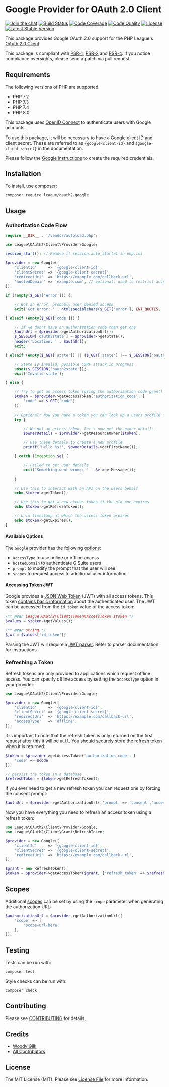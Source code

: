 # Google Provider for OAuth 2.0 Client

[![Join the chat](https://img.shields.io/badge/gitter-join-1DCE73.svg)](https://gitter.im/thephpleague/oauth2-google)
[![Build Status](https://img.shields.io/travis/thephpleague/oauth2-google.svg)](https://travis-ci.org/thephpleague/oauth2-google)
[![Code Coverage](https://img.shields.io/coveralls/thephpleague/oauth2-google.svg)](https://coveralls.io/r/thephpleague/oauth2-google)
[![Code Quality](https://img.shields.io/scrutinizer/g/thephpleague/oauth2-google.svg)](https://scrutinizer-ci.com/g/thephpleague/oauth2-google/)
[![License](https://img.shields.io/packagist/l/league/oauth2-google.svg)](https://github.com/thephpleague/oauth2-google/blob/master/LICENSE)
[![Latest Stable Version](https://img.shields.io/packagist/v/league/oauth2-google.svg)](https://packagist.org/packages/league/oauth2-google)

This package provides Google OAuth 2.0 support for the PHP League's [OAuth 2.0 Client](https://github.com/thephpleague/oauth2-client).

This package is compliant with [PSR-1][], [PSR-2][] and [PSR-4][]. If you notice compliance oversights, please send
a patch via pull request.

[PSR-1]: https://github.com/php-fig/fig-standards/blob/master/accepted/PSR-1-basic-coding-standard.md
[PSR-2]: https://github.com/php-fig/fig-standards/blob/master/accepted/PSR-2-coding-style-guide.md
[PSR-4]: https://github.com/php-fig/fig-standards/blob/master/accepted/PSR-4-autoloader.md

## Requirements

The following versions of PHP are supported.

* PHP 7.2
* PHP 7.3
* PHP 7.4
* PHP 8.0

This package uses [OpenID Connect][openid-connect] to authenticate users with
Google accounts.

To use this package, it will be necessary to have a Google client ID and client
secret. These are referred to as `{google-client-id}` and `{google-client-secret}`
in the documentation.

Please follow the [Google instructions][oauth-setup] to create the required credentials.

[openid-connect]: https://developers.google.com/identity/protocols/OpenIDConnect
[oauth-setup]: https://developers.google.com/identity/protocols/OpenIDConnect#registeringyourapp

## Installation

To install, use composer:

```sh
composer require league/oauth2-google
```

## Usage

### Authorization Code Flow

```php
require __DIR__ . '/vendor/autoload.php';

use League\OAuth2\Client\Provider\Google;

session_start(); // Remove if session.auto_start=1 in php.ini

$provider = new Google([
    'clientId'     => '{google-client-id}',
    'clientSecret' => '{google-client-secret}',
    'redirectUri'  => 'https://example.com/callback-url',
    'hostedDomain' => 'example.com', // optional; used to restrict access to users on your G Suite/Google Apps for Business accounts
]);

if (!empty($_GET['error'])) {

    // Got an error, probably user denied access
    exit('Got error: ' . htmlspecialchars($_GET['error'], ENT_QUOTES, 'UTF-8'));

} elseif (empty($_GET['code'])) {

    // If we don't have an authorization code then get one
    $authUrl = $provider->getAuthorizationUrl();
    $_SESSION['oauth2state'] = $provider->getState();
    header('Location: ' . $authUrl);
    exit;

} elseif (empty($_GET['state']) || ($_GET['state'] !== $_SESSION['oauth2state'])) {

    // State is invalid, possible CSRF attack in progress
    unset($_SESSION['oauth2state']);
    exit('Invalid state');

} else {

    // Try to get an access token (using the authorization code grant)
    $token = $provider->getAccessToken('authorization_code', [
        'code' => $_GET['code']
    ]);

    // Optional: Now you have a token you can look up a users profile data
    try {

        // We got an access token, let's now get the owner details
        $ownerDetails = $provider->getResourceOwner($token);

        // Use these details to create a new profile
        printf('Hello %s!', $ownerDetails->getFirstName());

    } catch (Exception $e) {

        // Failed to get user details
        exit('Something went wrong: ' . $e->getMessage());

    }

    // Use this to interact with an API on the users behalf
    echo $token->getToken();

    // Use this to get a new access token if the old one expires
    echo $token->getRefreshToken();

    // Unix timestamp at which the access token expires
    echo $token->getExpires();
}
```

#### Available Options

The `Google` provider has the following [options][auth-params]:

- `accessType` to use online or offline access
- `hostedDomain` to authenticate G Suite users
- `prompt` to modify the prompt that the user will see
- `scopes` to request access to additional user information

[auth-params]: https://developers.google.com/identity/protocols/OpenIDConnect#authenticationuriparameters

#### Accessing Token JWT

Google provides a [JSON Web Token][jwt] (JWT) with all access tokens. This token
[contains basic information][openid-jwt] about the authenticated user. The JWT
can be accessed from the `id_token` value of the access token:

```php
/** @var League\OAuth2\Client\Token\AccessToken $token */
$values = $token->getValues();

/** @var string */
$jwt = $values['id_token'];
```

Parsing the JWT will require a [JWT parser][jwt-parsers]. Refer to parser
documentation for instructions.

[jwt]: https://jwt.io/
[openid-jwt]: https://developers.google.com/identity/protocols/OpenIDConnect#obtainuserinfo
[jwt-parsers]: https://packagist.org/search/?q=jwt

### Refreshing a Token

Refresh tokens are only provided to applications which request offline access. You can specify offline access by setting the `accessType` option in your provider:

```php
use League\OAuth2\Client\Provider\Google;

$provider = new Google([
    'clientId'     => '{google-client-id}',
    'clientSecret' => '{google-client-secret}',
    'redirectUri'  => 'https://example.com/callback-url',
    'accessType'   => 'offline',
]);
```

It is important to note that the refresh token is only returned on the first request after this it will be `null`. You should securely store the refresh token when it is returned:

```php
$token = $provider->getAccessToken('authorization_code', [
    'code' => $code
]);

// persist the token in a database
$refreshToken = $token->getRefreshToken();
```

If you ever need to get a new refresh token you can request one by forcing the consent prompt:

```php
$authUrl = $provider->getAuthorizationUrl(['prompt' => 'consent','access_type'=>'offline']);
```

Now you have everything you need to refresh an access token using a refresh token:

```php
use League\OAuth2\Client\Provider\Google;
use League\OAuth2\Client\Grant\RefreshToken;

$provider = new Google([
    'clientId'     => '{google-client-id}',
    'clientSecret' => '{google-client-secret}',
    'redirectUri'  => 'https://example.com/callback-url',
]);

$grant = new RefreshToken();
$token = $provider->getAccessToken($grant, ['refresh_token' => $refreshToken]);
```

## Scopes

Additional [scopes][scopes] can be set by using the `scope` parameter when
generating the authorization URL:

```php
$authorizationUrl = $provider->getAuthorizationUrl([
    'scope' => [
        'scope-url-here'
    ],
]);
```

[scopes]: https://developers.google.com/identity/protocols/googlescopes

## Testing

Tests can be run with:

```sh
composer test
```

Style checks can be run with:

```sh
composer check
```

## Contributing

Please see [CONTRIBUTING](https://github.com/thephpleague/oauth2-google/blob/master/CONTRIBUTING.md) for details.


## Credits

- [Woody Gilk](https://github.com/shadowhand)
- [All Contributors](https://github.com/thephpleague/oauth2-google/contributors)


## License

The MIT License (MIT). Please see [License File](https://github.com/thephpleague/oauth2-google/blob/master/LICENSE) for more information.
